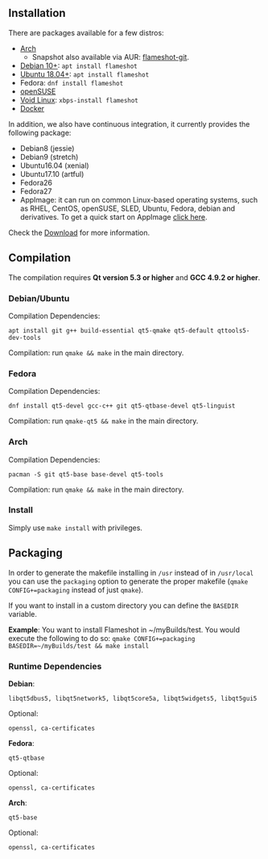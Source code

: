 ## Installation
There are packages available for a few distros:
- [Arch](https://www.archlinux.org/packages/community/x86_64/flameshot/)
  + Snapshot also available via AUR: [flameshot-git](https://aur.archlinux.org/packages/flameshot-git).
- [Debian 10+](https://tracker.debian.org/pkg/flameshot): `apt install flameshot`
- [Ubuntu 18.04+](https://launchpad.net/ubuntu/+source/flameshot): `apt install flameshot`
- Fedora: `dnf install flameshot`
- [openSUSE](https://software.opensuse.org/package/flameshot)
- [Void Linux](https://github.com/voidlinux/void-packages/tree/master/srcpkgs/flameshot): `xbps-install flameshot`
- [Docker](https://github.com/ManuelLR/docker-flameshot)

In addition, we also have continuous integration, it currently provides the following package:
- Debian8 (jessie)
- Debian9 (stretch)
- Ubuntu16.04 (xenial)
- Ubuntu17.10 (artful)
- Fedora26
- Fedora27
- AppImage: it can run on common Linux-based operating systems, such as RHEL, CentOS, openSUSE, SLED, Ubuntu, Fedora, debian and derivatives. To get a quick start on AppImage [click here](\appimage-snap-flatpak).

Check the [Download](/download) for more information.

## Compilation
The compilation requires **Qt version 5.3 or higher** and **GCC 4.9.2 or higher**.

### Debian/Ubuntu
Compilation Dependencies:
````
apt install git g++ build-essential qt5-qmake qt5-default qttools5-dev-tools
````

Compilation: run `qmake && make` in the main directory.

### Fedora
Compilation Dependencies:
````
dnf install qt5-devel gcc-c++ git qt5-qtbase-devel qt5-linguist
````

Compilation:  run `qmake-qt5 && make` in the main directory.

### Arch
Compilation Dependencies:
````
pacman -S git qt5-base base-devel qt5-tools
````

Compilation:  run `qmake && make` in the main directory.

### Install
Simply use `make install` with privileges.

## Packaging
In order to generate the makefile installing in `/usr` instead of in `/usr/local` you can use the `packaging` option to generate the proper makefile (`qmake CONFIG+=packaging` instead of just `qmake`).

If you want to install in a custom directory you can define the `BASEDIR` variable.

**Example**:
You want to install Flameshot in ~/myBuilds/test. You would execute the following to do so:
`qmake CONFIG+=packaging BASEDIR=~/myBuilds/test && make install`

### Runtime Dependencies
**Debian**:
````
libqt5dbus5, libqt5network5, libqt5core5a, libqt5widgets5, libqt5gui5
````
Optional:
```
openssl, ca-certificates
```

**Fedora**:
````
qt5-qtbase
````
Optional:
```
openssl, ca-certificates
```

**Arch**:
````
qt5-base
````
Optional:
```
openssl, ca-certificates
```